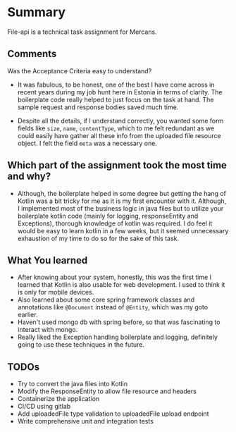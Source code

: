 # Summary
File-api is a technical task assignment for Mercans.

## Comments
Was the Acceptance Criteria easy to understand?

- It was fabulous, to be honest, one of the best I have come across in recent years during my job hunt here in Estonia
in terms of clarity. The boilerplate code really helped to just focus on the task at hand. The sample request and
response bodies saved much time.

- Despite all the details, if I understand correctly, you wanted some form fields like `size`, `name`, `contentType`, which
to me felt redundant as we could easily have gather all these info from the uploaded file resource object. I felt the field `meta`
was a necessary one.

## Which part of the assignment took the most time and why?

- Although, the boilerplate helped in some degree but getting the hang of Kotlin was a bit tricky for me as it is my
first encounter with it. Although, I implemented most of the business logic in java files but to utilize your
boilerplate kotlin code (mainly for logging, responseEntity and Exceptions), thorough knowledge of kotlin was required.
I do feel it would be easy to learn kotlin in a few weeks, but it seemed unnecessary exhaustion of my time to do so for
the sake of this task.

## What You learned

- After knowing about your system, honestly, this was the first time I learned that Kotlin is also usable for web
development. I used to think it is only for mobile devices.
- Also learned about some core spring framework classes and annotations like `@Document` instead of `@Entity`,
which was my goto earlier.
- Haven't used mongo db with spring before, so that was fascinating to interact with mongo.
- Really liked the Exception handling boilerplate and logging, definitely going to use these techniques in the future.

## TODOs

- Try to convert the java files into Kotlin
- Modify the ResponseEntity to allow file resource and headers
- Containerize the application
- CI/CD using gitlab
- Add uploadedFile type validation to uploadedFile upload endpoint
- Write comprehensive unit and integration tests
